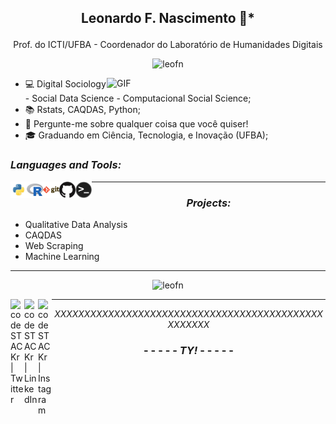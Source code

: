 ## <p align="center"> Leonardo F. Nascimento 👋*</p>
<p align="center">
Prof. do ICTI/UFBA - Coordenador do Laboratório de Humanidades Digitais</p>
<p align="center"> <img src="https://komarev.com/ghpvc/?username=leofn" alt="leofn" /> </p>
<img align="right" alt="GIF" src="https://media.giphy.com/media/L8K62iTDkzGX6/giphy.gif" width="350px" />

- 💻 Digital Sociology - Social Data Science - Computacional Social Science;
- 📚 Rstats, CAQDAS, Python;
- 💬 Pergunte-me sobre qualquer coisa que você quiser!
- 🎓 Graduando em Ciência, Tecnologia, e Inovação (UFBA);

### *Languages and Tools:*
<img align="left" alt="Python" width="26px" src="https://raw.githubusercontent.com/github/explore/80688e429a7d4ef2fca1e82350fe8e3517d3494d/topics/python/python.png" />
<img align="left" alt="R" width="26px" src="https://raw.githubusercontent.com/github/explore/80688e429a7d4ef2fca1e82350fe8e3517d3494d/topics/r/r.png" />
<img align="left" alt="Git" width="26px" src="https://raw.githubusercontent.com/github/explore/80688e429a7d4ef2fca1e82350fe8e3517d3494d/topics/git/git.png" />
<img align="left" alt="GitHub" width="26px" src="https://raw.githubusercontent.com/github/explore/78df643247d429f6cc873026c0622819ad797942/topics/github/github.png" />
<img align="left" alt="Terminal" width="26px" src="https://raw.githubusercontent.com/github/explore/80688e429a7d4ef2fca1e82350fe8e3517d3494d/topics/terminal/terminal.png" />

---

 ### <p align="center">*Projects:*<p/>
 - Qualitative Data Analysis
 - CAQDAS 
 - Web Scraping 
 - Machine Learning  
---

<p align="center">
<img src="https://github-readme-stats.vercel.app/api?username=leofn&show_icons=true" alt="leofn"/>
</p>

[<img align="left" alt="codeSTACKr | Twitter" width="22px" src="https://cdn.jsdelivr.net/npm/simple-icons@v3/icons/twitter.svg" />][twitter]

[<img align="left" alt="codeSTACKr | LinkedIn" width="22px" src="https://cdn.jsdelivr.net/npm/simple-icons@v3/icons/linkedin.svg" />][linkedin]

[<img align="left" alt="codeSTACKr | Instagram" width="22px" src="https://cdn.jsdelivr.net/npm/simple-icons@v3/icons/instagram.svg" />][instagram]

[twitter]: https://twitter.com/leofn3
[instagram]: https://instagram.com/labhdufba
[linkedin]: https://linkedin.com/in/leonardo-nascimento-2a6441196

---

*<p align="center">XXXXXXXXXXXXXXXXXXXXXXXXXXXXXXXXXXXXXXXXXXXXXXXXXXXX</p>*
### <p align="center">- - - - - *TY!* - - - - -</p>
